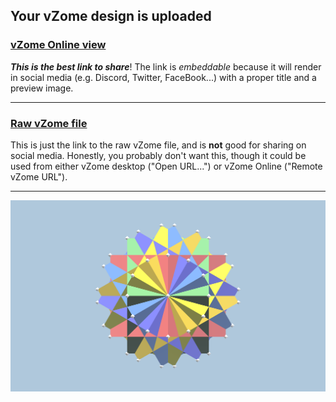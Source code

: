 ## Your vZome design is uploaded

### [vZome Online view][embed]

***This is the best link to share***!  The link is *embeddable* because it will render in social media (e.g. Discord, Twitter, FaceBook...) with a proper title and a preview image.

---

### [Raw vZome file][raw]

This is just the link to the raw vZome file, and is **not** good for
sharing on social media.
Honestly, you probably don't want this, though it could be used from either
vZome desktop ("Open URL...") or vZome Online ("Remote vZome URL").

---

![Image](<Dodecagon-field-12-cubes.png>)


[embed]: <https://vzome.com/app/embed.py?url=https://raw.githubusercontent.com/John-Kostick/vzome-sharing/main/2021/11/07/14-35-22-Dodecagon-field-12-cubes/Dodecagon-field-12-cubes.vZome>
[raw]: <https://raw.githubusercontent.com/John-Kostick/vzome-sharing/main/2021/11/07/14-35-22-Dodecagon-field-12-cubes/Dodecagon-field-12-cubes.vZome>

